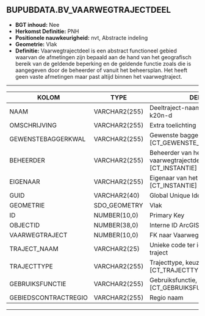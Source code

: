 ﻿## BUPUBDATA.BV_VAARWEGTRAJECTDEEL


* __BGT inhoud:__ Nee
* __Herkomst Definitie:__ PNH
* __Positionele nauwkeurigheid:__ nvt, Abstracte indeling
* __Geometrie:__ Vlak
* __Definitie:__
Vaarwegtrajectdeel is een abstract functioneel gebied waarvan
de afmetingen zijn bepaald aan de hand van het geografisch
bereik van de geldende beperking en de geldende functie
zoals die is aangegeven door de beheerder of vanuit het
beheersplan. Het heeft geen vaste afmetingen maar past
altijd binnen het vaarwegtraject.




***

|KOLOM                               |TYPE              |DEFINITIE|
|------                              |----              |-----    |
|NAAM                                |VARCHAR2(255)     |Deeltraject-naam, bijvoorbeeld k20n-d||
|OMSCHRIJVING                        |VARCHAR2(255)     |Extra toelichting|
|GEWENSTEBAGGERKWAL                  |VARCHAR2(255)     |Gewenste baggerkwaliteit, keuzelijst [CT_GEWENSTE_BAGGERKWALITEIT]|
|BEHEERDER                           |VARCHAR2(255)     |Beheerder van het vaarwegtrajectdeel, keuzelijst [CT_INSTANTIE]|
|EIGENAAR                            |VARCHAR2(255)     |Eigenaar van het object, keuzelijst [CT_INSTANTIE]|
|GUID                                |VARCHAR2(40)      |Global Unique Identifier|
|GEOMETRIE                           |SDO_GEOMETRY      |Vlak|
|ID                                  |NUMBER(10,0)      |Primary Key|
|OBJECTID                            |NUMBER(38,0)      |Interne ID ArcGIS|
|VAARWEGTRAJECT                      |NUMBER(10,0)      |FK naar Vaarwegtraject|
|TRAJECT_NAAM                        |VARCHAR2(25)      |Unieke code ter identificatie van een traject|
|TRAJECTTYPE                         |VARCHAR2(255)     |Trajecttype, keuzelijst [CT_TRAJECTTYPE]|
|GEBRUIKSFUNCTIE                     |VARCHAR2(255)     |Gebruiksfunctie, keuzelijst [CT_GEBRUIKSFUNCTIE]|
|GEBIEDSCONTRACTREGIO                |VARCHAR2(255)     |Regio naam|

***
